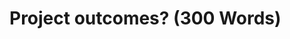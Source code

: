 # Project outcomes? (300 Words)

<!-- Describe what information or knowledge you expect to generate from the project.
Include any non-written deliverables such as codes, exhibitions, etc -->

